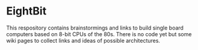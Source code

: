 # EightBit

This respository contains brainstormings and links to build single board computers based on 8-bit CPUs of the 80s.
There is no code yet but some wiki pages to collect links and ideas of possible architectures.
